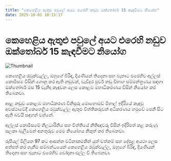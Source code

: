 ```yaml
---
title: "කෙහෙළිය ඇතුළු පවුලේ අයට එරෙහි නඩුව ඔක්තෝබර් 15 කැඳවීමට නියෝග"
date: 2025-10-01 10:15:17
---
```


# කෙහෙළිය ඇතුළු පවුලේ අයට එරෙහි නඩුව ඔක්තෝබර් 15 කැඳවීමට නියෝග

![Thumbnail](https://helakuru.sgp1.cdn.digitaloceanspaces.com/esana/images/lib/keheliya-rambukwalla-new-image.jpg)

කෙහෙළිය රඹුක්වැල්ල, ඔහුගේ බිරිඳ, දියණියන් තිදෙනා සහ බෑනාට එරෙහිව අල්ලස් කොමිසම විසින් ගොනු කර ඇති නඩුවක්, වැඩිදුර පූර්ව නඩු විභාග සම්මන්ත්‍රණය සඳහා ඔක්තෝබර් මස 15 වැනිදා කැඳවන ලෙස කොළඹ මහාධිකරණය විසින් නියෝග කර තිබෙනවා.

අදාළ නඩුව කොළඹ මහාධිකරණ විනිසුරු මොහොමඩ් මිහාල් ඉදිරියේ කැඳවූ අවස්ථාවේදී කෙහෙළිය රඹුක්වැල්ල ඇතුළු විත්තිකරුවන් අධිකරණය හමුවේ පෙනී සිට ඇති බවයි සඳහන් වන්නේ.

අල්ලස් කොමිසමේ නිලධාරිනිය සහ විත්තියේ නීතිඥවරු විසින් ඉදිරිපත් කළ කරුණු සලකා බැලීමෙන් අනතුරුව මෙම නියෝගය නිකුත් කර තිබෙනවා.

රුපියල් මිලියන 97 කට ආසන්න වටිනාකමකින් යුත් වත්කම් සහ දේපළ අයථා ලෙස අත්පත් කර ගැනීම සම්බන්ධයෙන් කෙහෙළිය රඹුක්වැල්ල, ඔහුගේ බිරිඳ, දියණියන් තිදෙනා සහ බෑනාට එරෙහිව චෝදනා එල්ල වී තිබෙනවා.

